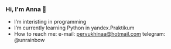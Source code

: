### Hi, I'm Anna 👋

- I’m interisting in programming
- I’m currently learning Python in yandex.Praktikum
- How to reach me:
      e-mail: pervukhinaa@hotmail.com
      telegram: @unrainbow
